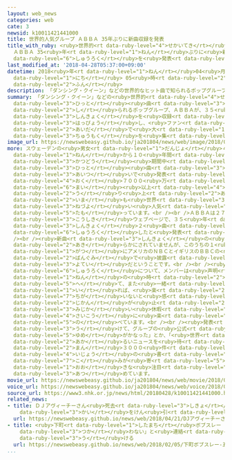 ```yaml
---
layout: web_news
categories: web
cate: 3
newsid: k10011421441000
title: 世界的人気グループ ＡＢＢＡ 35年ぶりに新曲収録を発表
title_with_ruby: <ruby>世界的<rt data-ruby-level="4">せかいてき</rt></ruby><ruby>人気<rt data-ruby-level="1">にんき</rt></ruby>グループ
  ＡＢＢＡ 35<ruby>年<rt data-ruby-level="1">ねん</rt></ruby>ぶりに<ruby>新曲<rt data-ruby-level="3">しんきょく</rt></ruby><ruby>収録<rt
  data-ruby-level="6">しゅうろく</rt></ruby>を<ruby>発表<rt data-ruby-level="3">はっぴょう</rt></ruby>
last_modified_at: '2018-04-28T05:37:00+09:00'
datetime: 2018<ruby>年<rt data-ruby-level="1">ねん</rt></ruby>04<ruby>月<rt data-ruby-level="1">がつ</rt></ruby>28<ruby>日<rt
  data-ruby-level="1">にち</rt></ruby> 05<ruby>時<rt data-ruby-level="2">じ</rt></ruby>37<ruby>分<rt
  data-ruby-level="2">ふん</rt></ruby>
description: 「ダンシング・クイーン」などの世界的なヒット曲で知られるポップグループ、ＡＢＢＡが、３５年ぶりに新曲を収録したことを発表し、ファンの間で大きな注目を集めています。
summary: 「ダンシング・クイーン」などの<ruby>世界的<rt data-ruby-level="4">せかいてき</rt></ruby>な<ruby>ヒット<rt
  data-ruby-level="3">ひっと</rt></ruby><ruby>曲<rt data-ruby-level="3">きょく</rt></ruby>で<ruby>知<rt
  data-ruby-level="2">し</rt></ruby>られるポップグループ、ＡＢＢＡが、３５<ruby>年<rt data-ruby-level="1">ねん</rt></ruby>ぶりに<ruby>新曲<rt
  data-ruby-level="3">しんきょく</rt></ruby>を<ruby>収録<rt data-ruby-level="6">しゅうろく</rt></ruby>したことを<ruby>発表<rt
  data-ruby-level="3">はっぴょう</rt></ruby>し、<ruby>ファン<rt data-ruby-level="2">ふぁん</rt></ruby>の<ruby>間<rt
  data-ruby-level="2">あいだ</rt></ruby>で<ruby>大<rt data-ruby-level="1">おお</rt></ruby>きな<ruby>注目<rt
  data-ruby-level="3">ちゅうもく</rt></ruby>を<ruby>集<rt data-ruby-level="3">あつ</rt></ruby>めています。
image_url: https://newswebeasy.github.io/ja201804/news/web/image/2018/04/28/K10011421441_1804280537_1804280537_01_02.jpg
more: スウェーデンの<ruby>男女<rt data-ruby-level="1">だんじょ</rt></ruby>４<ruby>人組<rt data-ruby-level="2">にんぐみ</rt></ruby>のポップグループのＡＢＢＡは、１９７２<ruby>年<rt
  data-ruby-level="1">ねん</rt></ruby>から１０<ruby>年間<rt data-ruby-level="2">ねんかん</rt></ruby>の<ruby>活動<rt
  data-ruby-level="3">かつどう</rt></ruby><ruby>期間中<rt data-ruby-level="3">きかんちゅう</rt></ruby>に、「ダンシング・クイーン」や「マンマ・ミーア」などの<ruby>ヒット<rt
  data-ruby-level="3">ひっと</rt></ruby><ruby>曲<rt data-ruby-level="3">きょく</rt></ruby>を<ruby>相次<rt
  data-ruby-level="3">あいつ</rt></ruby>いで<ruby>発表<rt data-ruby-level="3">はっぴょう</rt></ruby>し、３<ruby>億<rt
  data-ruby-level="4">おく</rt></ruby>７０００<ruby>万<rt data-ruby-level="2">まん</rt></ruby><ruby>枚<rt
  data-ruby-level="6">まい</rt></ruby><ruby>以上<rt data-ruby-level="4">いじょう</rt></ruby>のレコードを<ruby>売<rt
  data-ruby-level="2">う</rt></ruby>り<ruby>上<rt data-ruby-level="2">あ</rt></ruby>げ、<ruby>今<rt
  data-ruby-level="2">いま</rt></ruby>も<ruby>世界<rt data-ruby-level="3">せかい</rt></ruby>で<ruby>根強<rt
  data-ruby-level="3">ねづよ</rt></ruby>い<ruby>人気<rt data-ruby-level="1">にんき</rt></ruby>を<ruby>保<rt
  data-ruby-level="5">たも</rt></ruby>っています。<br /><br />ＡＢＢＡは２７<ruby>日<rt data-ruby-level="1">にち</rt></ruby>、グループの<ruby>公式<rt
  data-ruby-level="3">こうしき</rt></ruby>ウェブページで、３５<ruby>年<rt data-ruby-level="1">ねん</rt></ruby>ぶりに<ruby>新曲<rt
  data-ruby-level="3">しんきょく</rt></ruby>２<ruby>曲<rt data-ruby-level="3">きょく</rt></ruby>を<ruby>収録<rt
  data-ruby-level="6">しゅうろく</rt></ruby>したと<ruby>発表<rt data-ruby-level="3">はっぴょう</rt></ruby>しました。<br
  /><br /><ruby>新曲<rt data-ruby-level="3">しんきょく</rt></ruby>の<ruby>発売日<rt data-ruby-level="3">はつばいび</rt></ruby>などは<ruby>明<rt
  data-ruby-level="2">あき</rt></ruby>らかにされていませんが、このうちの１<ruby>曲<rt data-ruby-level="3">きょく</rt></ruby>は、ことし１２<ruby>月<rt
  data-ruby-level="1">がつ</rt></ruby>にアメリカのＮＢＣとイギリスのＢＢＣの<ruby>特別<rt data-ruby-level="4">とくべつ</rt></ruby><ruby>番組<rt
  data-ruby-level="2">ばんぐみ</rt></ruby>で<ruby>披露<rt data-ruby-level="7">ひろう</rt></ruby>される<ruby>予定<rt
  data-ruby-level="3">よてい</rt></ruby>だということです。<br /><br /><ruby>新曲<rt data-ruby-level="3">しんきょく</rt></ruby>の<ruby>収録<rt
  data-ruby-level="6">しゅうろく</rt></ruby>について、メンバーは<ruby>声明<rt data-ruby-level="2">せいめい</rt></ruby>で、「３５<ruby>年<rt
  data-ruby-level="1">ねん</rt></ruby>の<ruby>時<rt data-ruby-level="2">とき</rt></ruby>を<ruby>経<rt
  data-ruby-level="5">へ</rt></ruby>て、また<ruby>一緒<rt data-ruby-level="7">いっしょ</rt></ruby>にレコーディングスタジオに<ruby>入<rt
  data-ruby-level="1">い</rt></ruby>れば、<ruby>楽<rt data-ruby-level="2">たの</rt></ruby>しいに<ruby>違<rt
  data-ruby-level="7">ちが</rt></ruby>いないと<ruby>感<rt data-ruby-level="3">かん</rt></ruby>じた。まるで<ruby>時間<rt
  data-ruby-level="2">じかん</rt></ruby>が<ruby>止<rt data-ruby-level="2">と</rt></ruby>まったままで、<ruby>短<rt
  data-ruby-level="3">みじか</rt></ruby>い<ruby>休暇<rt data-ruby-level="7">きゅうか</rt></ruby>をとっただけのようだった。<ruby>最高<rt
  data-ruby-level="4">さいこう</rt></ruby>に<ruby>楽<rt data-ruby-level="2">たの</rt></ruby>しかった」と<ruby>述<rt
  data-ruby-level="5">の</rt></ruby>べています。<br /><br /><ruby>発表<rt data-ruby-level="3">はっぴょう</rt></ruby>を<ruby>受<rt
  data-ruby-level="3">う</rt></ruby>けて、グループの<ruby>公式<rt data-ruby-level="3">こうしき</rt></ruby>ウェブサイトには、ファンから「<ruby>夢<rt
  data-ruby-level="5">ゆめ</rt></ruby>がかなった」とか、「<ruby>世界<rt data-ruby-level="3">せかい</rt></ruby>は<ruby>明<rt
  data-ruby-level="2">あか</rt></ruby>るいニュースを<ruby>待<rt data-ruby-level="3">ま</rt></ruby>っていた」といった１<ruby>万<rt
  data-ruby-level="2">まん</rt></ruby>３０００<ruby>件<rt data-ruby-level="5">けん</rt></ruby><ruby>以上<rt
  data-ruby-level="4">いじょう</rt></ruby>の<ruby>書<rt data-ruby-level="7">か</rt></ruby>き<ruby>込<rt
  data-ruby-level="7">こ</rt></ruby>みが<ruby>寄<rt data-ruby-level="5">よ</rt></ruby>せられ、<ruby>大<rt
  data-ruby-level="1">おお</rt></ruby>きな<ruby>注目<rt data-ruby-level="3">ちゅうもく</rt></ruby>を<ruby>集<rt
  data-ruby-level="3">あつ</rt></ruby>めています。
movie_url: https://newswebeasy.github.io/ja201804/news/web/movie/2018/04/28/k10011421441_201804281008_201804281016.mp4
voice_url: https://newswebeasy.github.io/ja201804/news/web/voice/2018/04/28/k10011421441_201804281008_201804281016.mp3
source_url: https://www3.nhk.or.jp/news/html/20180428/k10011421441000.html
related_news:
- title: ＤＪアヴィーチーさん<ruby>死去<rt data-ruby-level="3">しきょ</rt></ruby> <ruby>世界<rt data-ruby-level="3">せかい</rt></ruby>のダンスミュージック<ruby>界<rt
    data-ruby-level="3">かい</rt></ruby>をけん<ruby>引<rt data-ruby-level="2">いん</rt></ruby>
  url: https://newswebeasy.github.io/news/web/2018/04/21/DJアヴィーチーさん死去-世界のダンスミュージック界をけん引
- title: <ruby>下町<rt data-ruby-level="1">したまち</rt></ruby>ボブスレー 「<ruby>五輪<rt data-ruby-level="4">ごりん</rt></ruby>で<ruby>使<rt
    data-ruby-level="3">つか</rt></ruby>わない」と<ruby>連絡<rt data-ruby-level="7">れんらく</rt></ruby><ruby>受<rt
    data-ruby-level="3">う</rt></ruby>ける
  url: https://newswebeasy.github.io/news/web/2018/02/05/下町ボブスレー-五輪で使わないと連絡受ける
...
```


